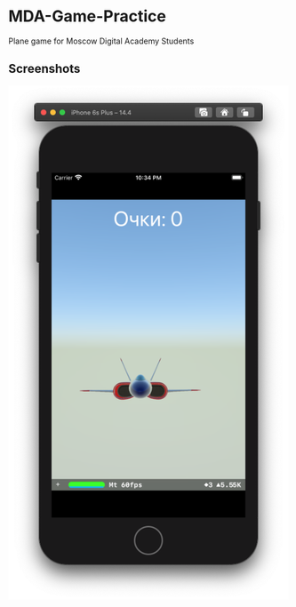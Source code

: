 # MDA-Game-Practice
Plane game for Moscow Digital Academy Students

## Screenshots

![Screenshot 1](https://github.com/FedorBoretsky/MDA-Game-Practice/blob/main/MDA%20Game%20Practice/Screenshots/Screenshot01.png?raw=true)
